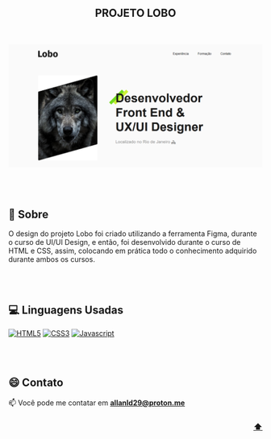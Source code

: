 <div align="center">
  
  <!-- PROJECT NAME
  --------------------------------------------------------------------->
  ## PROJETO LOBO
  
  <br>

  <!-- PROJECT IMAGE
  --------------------------------------------------------------------->  
  ![screenshot](screenshot/screenshot.png)
</div>
<br><br>

<!-- PROJECT ABOUT
--------------------------------------------------------------------->
## 📝 Sobre
O design do projeto Lobo foi criado utilizando a ferramenta Figma, durante o curso de UI/UI Design, e então, foi desenvolvido durante o curso de HTML e CSS, assim, colocando em prática todo o conhecimento adquirido durante ambos os cursos.

<!-- PROJECT TECHS
--------------------------------------------------------------------->
<br><br>
## 💻 Linguagens Usadas
[![HTML5](https://img.shields.io/badge/html5-%23E34F26.svg?style=for-the-badge&logo=html5&logoColor=white)]()
[![CSS3](https://img.shields.io/badge/css3-%233029FB.svg?style=for-the-badge&logo=css3&logoColor=white)]()
[![Javascript](https://img.shields.io/badge/javascript-%23E2DE20.svg?style=for-the-badge&logo=javascript&logoColor=black)]()

<!-- PROJECT CONTACT
--------------------------------------------------------------------->
<br><br>
## 😄 Contato
📫 Você pode me contatar em **allanld29@proton.me**

<!-- BACK
--------------------------------------------------------------------->
<h3 align="right"><a href="#top">⬆️</a></h3>
